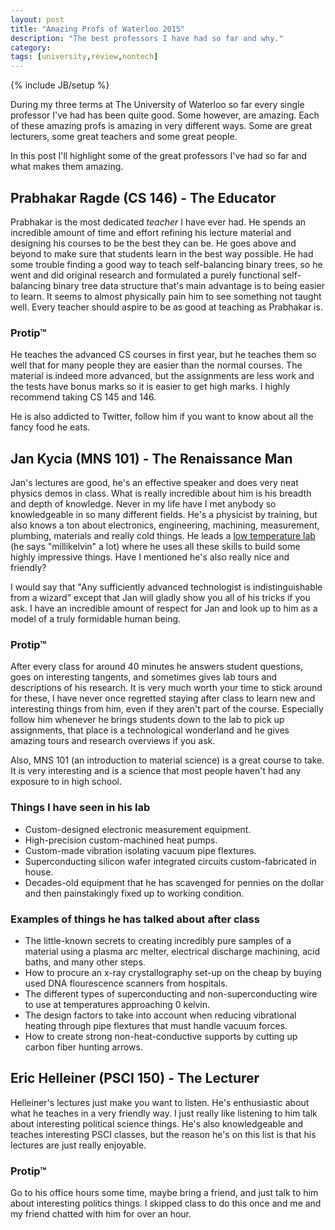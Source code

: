 ```yaml
---
layout: post
title: "Amazing Profs of Waterloo 2015"
description: "The best professors I have had so far and why."
category:
tags: [university,review,nontech]
---
```

{% include JB/setup %}

During my three terms at The University of Waterloo so far every single professor I've had has been quite good. Some however, are amazing. Each of these amazing profs is amazing in very different ways. Some are great lecturers, some great teachers and some great people.

In this post I'll highlight some of the great professors I've had so far and what makes them amazing.

## Prabhakar Ragde (CS 146) - The Educator

Prabhakar is the most dedicated *teacher* I have ever had. He spends an incredible amount of time and effort refining his lecture material and designing his courses to be the best they can be. He goes above and beyond to make sure that students learn in the best way possible. He had some trouble finding a good way to teach self-balancing binary trees, so he went and did original research and formulated a purely functional self-balancing binary tree data structure that's main advantage is to being easier to learn. It seems to almost physically pain him to see something not taught well. Every teacher should aspire to be as good at teaching as Prabhakar is.

### Protip™

He teaches the advanced CS courses in first year, but he teaches them so well that for many people they are easier than the normal courses. The material is indeed more advanced, but the assignments are less work and the tests have bonus marks so it is easier to get high marks. I highly recommend taking CS 145 and 146.

He is also addicted to Twitter, follow him if you want to know about all the fancy food he eats.

## Jan Kycia (MNS 101) - The Renaissance Man

Jan's lectures are good, he's an effective speaker and does very neat physics demos in class. What is really incredible about him is his breadth and depth of knowledge. Never in my life have I met anybody so knowledgeable in so many different fields. He's a physicist by training, but also knows a ton about electronics, engineering, machining, measurement, plumbing, materials and really cold things. He leads a [low temperature lab](http://science.uwaterloo.ca/~jkycia/) (he says "millikelvin" a lot) where he uses all these skills to build some highly impressive things. Have I mentioned he's also really nice and friendly?

I would say that "Any sufficiently advanced technologist is indistinguishable from a wizard" except that Jan will gladly show you all of his tricks if you ask. I have an incredible amount of respect for Jan and look up to him as a model of a truly formidable human being.

### Protip™

After every class for around 40 minutes he answers student questions, goes on interesting tangents, and sometimes gives lab tours and descriptions of his research. It is very much worth your time to stick around for these, I have never once regretted staying after class to learn new and interesting things from him, even if they aren't part of the course. Especially follow him whenever he brings students down to the lab to pick up assignments, that place is a technological wonderland and he gives amazing tours and research overviews if you ask.

Also, MNS 101 (an introduction to material science) is a great course to take. It is very interesting and is a science that most people haven't had any exposure to in high school.

### Things I have seen in his lab

- Custom-designed electronic measurement equipment.
- High-precision custom-machined heat pumps.
- Custom-made vibration isolating vacuum pipe flextures.
- Superconducting silicon wafer integrated circuits custom-fabricated in house.
- Decades-old equipment that he has scavenged for pennies on the dollar and then painstakingly fixed up to working condition.

### Examples of things he has talked about after class

- The little-known secrets to creating incredibly pure samples of a material using a plasma arc melter, electrical discharge machining, acid baths, and many other steps.
- How to procure an x-ray crystallography set-up on the cheap by buying used DNA flourescence scanners from hospitals.
- The different types of superconducting and non-superconducting wire to use at temperatures approaching 0 kelvin.
- The design factors to take into account when reducing vibrational heating through pipe flextures that must handle vacuum forces.
- How to create strong non-heat-conductive supports by cutting up carbon fiber hunting arrows.

## Eric Helleiner (PSCI 150) - The Lecturer

Helleiner's lectures just make you want to listen. He's enthusiastic about what he teaches in a very friendly way. I just really like listening to him talk about interesting political science things. He's also knowledgeable and teaches interesting PSCI classes, but the reason he's on this list is that his lectures are just really enjoyable.

### Protip™

Go to his office hours some time, maybe bring a friend, and just talk to him about interesting politics things. I skipped class to do this once and me and my friend chatted with him for over an hour.
